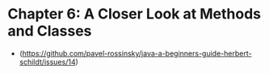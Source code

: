 # Chapter 6: A Closer Look at Methods and Classes

- (https://github.com/pavel-rossinsky/java-a-beginners-guide-herbert-schildt/issues/14) 
